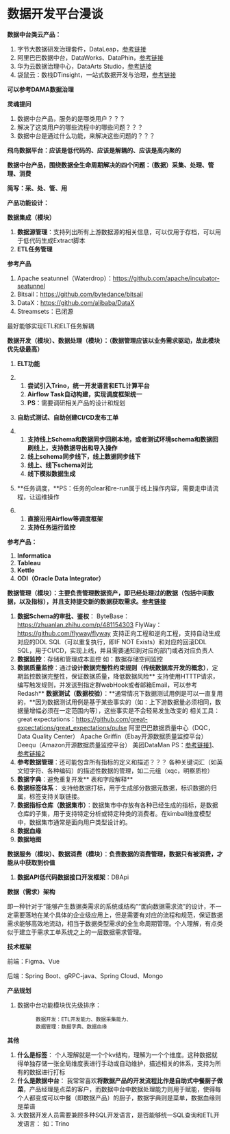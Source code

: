 # 数据开发平台漫谈



**数据中台类云产品：**

1. 字节大数据研发治理套件，DataLeap，[参考链接](https://www.volcengine.com/product/dataleap)
2. 阿里巴巴数据中台，DataWorks、DataPhin，[参考链接](https://developer.aliyun.com/ask/135266)
3. 华为云数据治理中心，DataArts Studio，[参考链接](https://www.huaweicloud.com/product/dayu.html)
4. 袋鼠云：数栈DTinsight，一站式数据开发与治理，[参考链接](https://www.dtstack.com/dtinsight)





**可以参考DAMA数据治理**

**灵魂提问**

1. 数据中台产品，服务的是哪类用户？？？
2. 解决了这类用户的哪些流程中的哪些问题？？？
3. 数据中台是通过什么功能，来解决这些问题的？？？

 

**飛鸟数据平台：应该是低代码的、应该是解耦的、应该是高内聚的**

 

**数据中台产品，围绕数据全生命周期解决的四个问题：（数据）采集、处理、管理、消费**

**简写：采、处、管、用**

**产品功能设计：**

**数据集成（模块）**

1. **数据源管理**：支持列出所有上游数据源的相关信息，可以仅用于存档，可以用于低代码生成Extract脚本
2. **ETL任务管理**

**参考产品**

1. Apache seatunnel（Waterdrop）：https://github.com/apache/incubator-seatunnel
2. Bitsail：https://github.com/bytedance/bitsail
3. DataX：https://github.com/alibaba/DataX
4. Streamsets：已闭源

最好能够实现ETL和ELT任务解耦

 

**数据开发（模块）、数据处理（模块）：（数据管理应该以业务需求驱动，故此模块优先级最高）**

1. **ELT功能**

2. 1. **尝试引入Trino，统一开发语言和ETL计算平台**
   2. **Airflow Task自动构建，实现调度框架统一**
   3. **PS**：需要调研相关产品的设计和规划

3. **自助式测试、自助创建CI/CD发布工单**

4. 1. **支持线上Schema和数据同步回刷本地，或者测试环境schema和数据回刷线上，支持数据导出和导入操作**
   2. **线上schema同步线下，线上数据同步线下**
   3. **线上、线下schema对比**
   4. **线下模拟数据生成**

5. **任务调度，**PS：任务的clear和re-run属于线上操作内容，需要走申请流程，让运维操作

6. 1. **直接沿用Airflow等调度框架**
   2. **支持任务运行监控**

**参考产品：**

1. **Informatica**
2. **Tableau**
3. **Kettle**
4. **ODI（Oracle Data Integrator）**

 

**数据管理（模块）：主要负责管理数据资产，即已经处理过的数据（包括中间数据，以及指标），并且支持提交新的数据获取需求。**[**参考链接**](https://zhuanlan.zhihu.com/p/559857853)

1. **数据Schema的审批、鉴权**：
	 ByteBase：https://zhuanlan.zhihu.com/p/481154303
	 FlyWay：https://github.com/flyway/flyway
	 支持正向工程和逆向工程，支持自动生成对应的DDL SQL（可以重复执行，即IF     NOT Exists）和对应的回滚DDL SQL，用于CI/CD，实现上线，并且需要通知到对应的部门或者对应负责人
2. **数据监控**：存储和管理成本监控
		 如：数据存储空间监控
3. **数据质量监控**：通过**设计数据完整性约束规则（传统数据库开发的概念）**，定期监控数据完整性，保证数据质量，降低数据风险**
             支持使用HTTTP请求，编写触发规则，并发送到指定群webHook或者邮箱Email，可以参考Redash**
             **数据测试（数据校验）**：**通常情况下数据测试用例是可以一直复用的，**因为数据测试用例是基于某些事实的（如：上下游数据量必须相同，数据量增幅必须在一定范围内等），这些事实是不会轻易发生改变的
             相关工具：
             great expectations：https://github.com/great-expectations/great_expectations/pulse
             阿里巴巴数据质量中心（DQC，Data Quality Center）
             Apache Griffin（Ebay开源数据质量监控平台）
             Deequ（Amazon开源数据质量监控平台）
             美团DataMan
             PS：[参考链接1](https://zhuanlan.zhihu.com/p/41679658)、[参考链接2](https://cloud.tencent.com/developer/article/1970637)
4. **参考数据管理**：还可能包含所有指标的定义和描述？？？
             各种关键词汇（如英文短字符、各种编码）的描述性数据的管理，如二元组（xqc，明察质检）
5. **数据字典**：避免重复开发**
             表和字段解释**
6. **数据标签体系**：
		 支持给数据打标，用于生成部分数据元数据，标识数据的归属，标签支持关联链接。
7. **数据指标仓库（数据集市）**：数据集市中存放有各种已经生成的指标，是数据仓库的子集，用于支持特定分析或特定种类的消费者。在kimball维度模型中，数据集市通常是面向用户类型设计的。
8. **数据血缘**
9. **数据地图**

 

**数据服务（模块）、数据消费（模块）**：**负责数据的消费管理，数据只有被消费，才能从中获取到价值**

1. **数据API低代码数据接口开发框架**：DBApi

 

**数据（需求）架构**

即一种针对于“能够产生数据类需求的系统或结构”“面向数据需求流”的设计，不一定需要落地在某个具体的企业级应用上，但是需要有对应的流程和规范，保证数据需求能够高效地流动，相当于数据类型需求的全生命周期管理。个人理解，有点类似于建立于需求工单系统之上的一层数据需求管理。

 

**技术框架**

前端：Figma、Vue

后端：Spring Boot、gRPC-java、Spring Cloud、Mongo

 

 

**产品规划**

1. 数据中台功能模块优先级排序：
             
             数据开发：ETL开发能力、数据采集能力、
             数据管理：数据字典、数据血缘

 

 

 

**其他**

1. **什么是标签**：
                 个人理解就是一个个kv结构，理解为一个个维度。这种数据就得单独存储一张全局维度表进行手动或自动维护，描述相关的体系，支持为所有的数据进行打标
2. **什么是数据中台**：
             我常常喜欢**将数据产品的开发流程比作是自助式中餐厨子做菜**，产品经理是点菜的客户，而数据中台中数据处理能力则用于赋能，使得每个人都变成可以中餐（即数据产品）的厨子，数据字典则是菜单，数据血缘则是菜谱
3. 大数据开发人员需要兼顾多种SQL开发语言，是否能够统一SQL查询和ETL开发语言：
             如：Trino